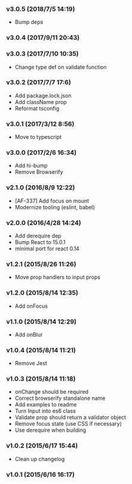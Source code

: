 ### v3.0.5	(2018/7/5 14:19)
* Bump deps

### v3.0.4	(2017/9/11 20:43)


### v3.0.3	(2017/7/10 10:35)
* Change type def on validate function

### v3.0.2	(2017/7/7 17:6)
* Add package.lock.json
* Add className prop
* Reformat tsconfig

### v3.0.1	(2017/3/12 8:56)
* Move to typescript

### v3.0.0	(2017/2/6 16:34)
* Add hi-bump
* Remove Browserify

### v2.1.0	(2016/8/9 12:22)
* [AF-337] Add focus on mount
* Modernize tooling (eslint, babel)

### v2.0.0	(2016/4/28 14:24)
* Add derequire dep
* Bump React to 15.0.1
* minimal port for react 0.14

### v1.2.1	(2015/8/26 11:26)
* Move prop handlers to input props

### v1.2.0	(2015/8/14 12:35)
* Add onFocus

### v1.1.0	(2015/8/14 12:29)
* Add onBlur

### v1.0.4	(2015/8/14 11:21)
* Remove Jest

### v1.0.3	(2015/8/14 11:18)
* onChange should be required
* Correct browserify standalone name
* Add examples to readme
* Turn Input into es6 class
* Validate prop should return a validator object
* Remove focus state (use CSS if necessary)
* Use derequire when building

### v1.0.2	(2015/6/17 15:44)
* Clean up changelog

### v1.0.1	(2015/6/16 16:17)